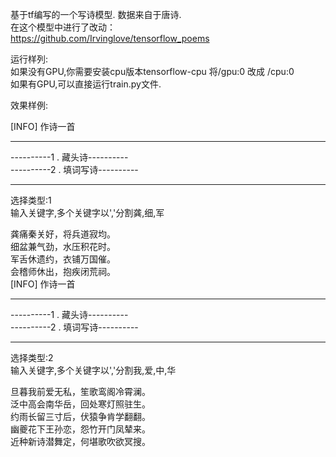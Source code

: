 
基于tf编写的一个写诗模型. 数据来自于唐诗.  
在这个模型中进行了改动：  
    https://github.com/Irvinglove/tensorflow_poems   

运行样列:   
   如果没有GPU,你需要安装cpu版本tensorflow-cpu 将/gpu:0 改成 /cpu:0      
   如果有GPU,可以直接运行train.py文件.   

效果样例:   
  
[INFO] 作诗一首  
___________________________________  
----------1 . 藏头诗----------  
----------2 . 填词写诗----------   
___________________________________   
选择类型:1   
输入关键字,多个关键字以','分割龚,细,军   
    
龚痛秦关好，将兵道寂均。   
细盆兼气劲，水压积花时。   
军舌休遗约，衣铺万国催。   
会稽师休出，抱疾闭荒祠。   
[INFO] 作诗一首   
___________________________________   
----------1 . 藏头诗----------   
----------2 . 填词写诗----------   
___________________________________   

选择类型:2   
输入关键字,多个关键字以','分割我,爱,中,华   
   
旦暮我前爱无私，笙歌鸾阁冷霄澜。   
泛中高会南华岳，回处寒灯照驻生。   
约雨长留三寸后，伏猿争肯学翻翻。   
幽夔花下王孙恋，怨竹开门凤辇来。   
近种新诗潜舞定，何堪歌吹欲冥搜。   
